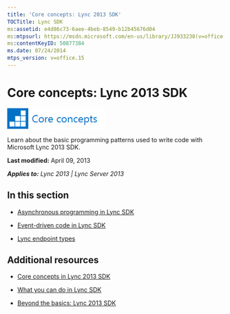 ```yaml
---
title: 'Core concepts: Lync 2013 SDK'
TOCTitle: Lync SDK
ms:assetid: e4d86c73-6aee-4beb-8549-b12b45676d04
ms:mtpsurl: https://msdn.microsoft.com/en-us/library/JJ933238(v=office.15)
ms:contentKeyID: 50877384
ms.date: 07/24/2014
mtps_version: v=office.15
---
```


# Core concepts: Lync 2013 SDK

![Core concepts](images/JJ933133.mod_icon_CoreConcepts_long(Office.15).png "Core concepts")

Learn about the basic programming patterns used to write code with Microsoft Lync 2013 SDK.

**Last modified:** April 09, 2013

***Applies to:** Lync 2013 | Lync Server 2013*

## In this section

  - [Asynchronous programming in Lync SDK](asynchronous-programming-in-lync-sdk.md)

  - [Event-driven code in Lync SDK](event-driven-code-in-lync-sdk.md)

  - [Lync endpoint types](lync-endpoint-types.md)

## Additional resources

  - [Core concepts in Lync 2013 SDK](core-concepts-in-lync-2013-sdk.md)

  - [What you can do in Lync SDK](what-you-can-do-in-lync-sdk.md)

  - [Beyond the basics: Lync 2013 SDK](beyond-the-basics-lync-2013-sdk.md)

